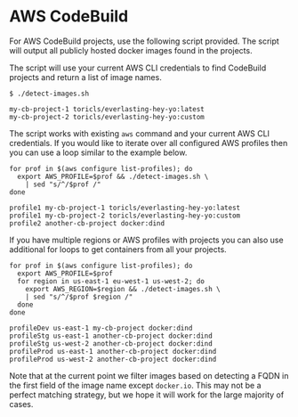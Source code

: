 # AWS CodeBuild

For AWS CodeBuild projects, use the following script provided.
The script will output all publicly hosted docker images found in the projects.

The script will use your current AWS CLI credentials to find CodeBuild projects and return a list of image names.

```
$ ./detect-images.sh

my-cb-project-1 toricls/everlasting-hey-yo:latest
my-cb-project-2 toricls/everlasting-hey-yo:custom
```

The script works with existing `aws` command and your current AWS CLI credentials.
If you would like to iterate over all configured AWS profiles then you can use a loop similar to the example below.

```
for prof in $(aws configure list-profiles); do
  export AWS_PROFILE=$prof && ./detect-images.sh \
    | sed "s/^/$prof /"
done

profile1 my-cb-project-1 toricls/everlasting-hey-yo:latest
profile1 my-cb-project-2 toricls/everlasting-hey-yo:custom
profile2 another-cb-project docker:dind
```

If you have multiple regions or AWS profiles with projects you can also use additional for loops to get containers from all your projects.

```
for prof in $(aws configure list-profiles); do
  export AWS_PROFILE=$prof
  for region in us-east-1 eu-west-1 us-west-2; do
    export AWS_REGION=$region && ./detect-images.sh \
    | sed "s/^/$prof $region /"
  done
done

profileDev us-east-1 my-cb-project docker:dind
profileStg us-east-1 another-cb-project docker:dind
profileStg us-west-2 another-cb-project docker:dind
profileProd us-east-1 another-cb-project docker:dind
profileProd us-west-2 another-cb-project docker:dind
```

Note that at the current point we filter images based on detecting
a FQDN in the first field of the image name except `docker.io`. This may not be a perfect
matching strategy, but we hope it will work for the large majority of cases.

